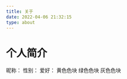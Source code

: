 ```yaml
---
title: 关于
date: 2022-04-06 21:32:15
type: about
---
```

# 个人简介
昵称：
性别：
爱好：
<span id="yellow-block">黄色色块</span>
<span id="green-block">绿色色块</span>
<span id="gray-block">灰色色块</span>